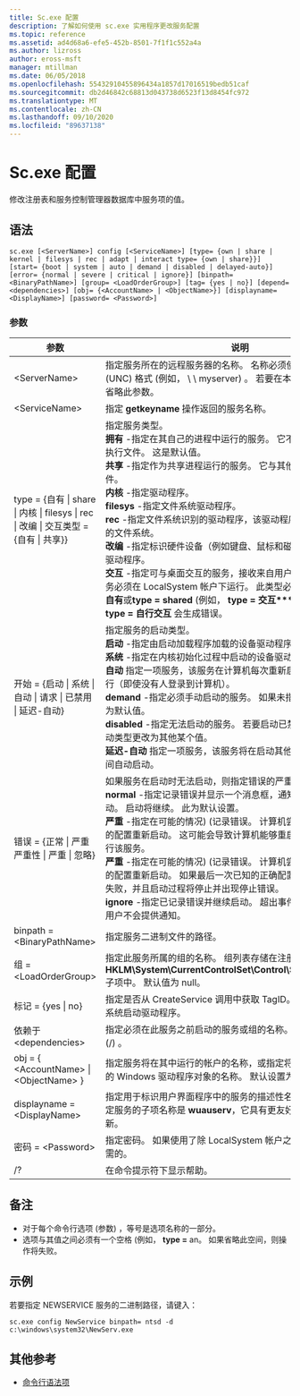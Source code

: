 ```yaml
---
title: Sc.exe 配置
description: 了解如何使用 sc.exe 实用程序更改服务配置
ms.topic: reference
ms.assetid: ad4d68a6-efe5-452b-8501-7f1f1c552a4a
ms.author: lizross
author: eross-msft
manager: mtillman
ms.date: 06/05/2018
ms.openlocfilehash: 55432910455896434a1857d17016519bedb51caf
ms.sourcegitcommit: db2d46842c68813d043738d6523f13d8454fc972
ms.translationtype: MT
ms.contentlocale: zh-CN
ms.lasthandoff: 09/10/2020
ms.locfileid: "89637138"
---
```

# <a name="scexe-config"></a>Sc.exe 配置

修改注册表和服务控制管理器数据库中服务项的值。

## <a name="syntax"></a>语法

```
sc.exe [<ServerName>] config [<ServiceName>] [type= {own | share | kernel | filesys | rec | adapt | interact type= {own | share}}] [start= {boot | system | auto | demand | disabled | delayed-auto}] [error= {normal | severe | critical | ignore}] [binpath= <BinaryPathName>] [group= <LoadOrderGroup>] [tag= {yes | no}] [depend= <dependencies>] [obj= {<AccountName> | <ObjectName>}] [displayname= <DisplayName>] [password= <Password>]
```

### <a name="parameters"></a>参数

|参数|说明|
|---------|-----------|
|\<ServerName>|指定服务所在的远程服务器的名称。 名称必须使用通用命名约定 (UNC) 格式 (例如， \\ \\ myserver) 。 若要在本地运行 SC.exe，请省略此参数。|
|\<ServiceName>|指定 **getkeyname** 操作返回的服务名称。|
|type = {自有 \| share \| 内核 \| filesys \| rec \| 改编 \| 交互类型 = {自有 \| 共享}} | 指定服务类型。</br>**拥有** -指定在其自己的进程中运行的服务。 它不与其他服务共享可执行文件。 这是默认值。</br>**共享** -指定作为共享进程运行的服务。 它与其他服务共享可执行文件。</br>**内核** -指定驱动程序。</br>**filesys** -指定文件系统驱动程序。</br>**rec** -指定文件系统识别的驱动程序，该驱动程序标识计算机上使用的文件系统。</br>**改编** -指定标识硬件设备（例如键盘、鼠标和磁盘驱动器）的适配器驱动程序。</br>**交互** -指定可与桌面交互的服务，接收来自用户的输入。 交互式服务必须在 LocalSystem 帐户下运行。 此类型必须结合使用**type = 自有**或**type = shared** (例如， **type = 交互****类型 =**) 。 使用 **type = 自行交互** 会生成错误。|
|开始 = {启动 \| 系统 \| 自动 \| 请求 \| 已禁用 \| 延迟-自动}|指定服务的启动类型。</br>**启动** -指定由启动加载程序加载的设备驱动程序。</br>**系统** -指定在内核初始化过程中启动的设备驱动程序。</br>**自动** 指定一项服务，该服务在计算机每次重新启动时自动启动并运行（即使没有人登录到计算机）。</br>**demand** -指定必须手动启动的服务。 如果未指定 **start =** ，则此值为默认值。</br>**disabled** -指定无法启动的服务。 若要启动已禁用的服务，请将启动类型更改为其他某个值。</br>**延迟-自动** 指定一项服务，该服务将在启动其他自动服务之后的短时间自动启动。|
|错误 = {正常 \| 严重严重性 \| 严重 \| 忽略}|如果服务在启动时无法启动，则指定错误的严重性。</br>**normal** -指定记录错误并显示一个消息框，通知用户服务无法启动。 启动将继续。 此为默认设置。</br>**严重** -指定在可能的情况)  (记录错误。 计算机尝试用最后一次正确的配置重新启动。 这可能会导致计算机能够重启，但仍可能无法运行该服务。</br>**严重** -指定在可能的情况)  (记录错误。 计算机尝试用最后一次正确的配置重新启动。 如果最后一次已知的正确配置失败，则启动也会失败，并且启动过程将停止并出现停止错误。</br>**ignore** -指定已记录错误并继续启动。 超出事件日志中记录错误的用户不会提供通知。|
|binpath = \<BinaryPathName>|指定服务二进制文件的路径。|
|组 = \<LoadOrderGroup>|指定此服务所属的组的名称。 组列表存储在注册表的 **HKLM\System\CurrentControlSet\Control\ServiceGroupOrder** 子项中。 默认值为 null。|
|标记 = {yes \| no}|指定是否从 CreateService 调用中获取 TagID。 标记仅用于启动和系统启动驱动程序。|
|依赖于 \<dependencies>|指定必须在此服务之前启动的服务或组的名称。 名称由正斜杠分隔 (/) 。|
|obj = { \<AccountName> \| \<ObjectName> }|指定服务将在其中运行的帐户的名称，或指定将在其中运行驱动程序的 Windows 驱动程序对象的名称。 默认设置为 **LocalSystem**。|
|displayname = \<DisplayName>|指定用于标识用户界面程序中的服务的描述性名称。 例如，一个特定服务的子项名称是 **wuauserv**，它具有更友好的显示名称自动更新。|
|密码 = \<Password>|指定密码。 如果使用了除 LocalSystem 帐户之外的帐户，则这是必需的。|
|/?|在命令提示符下显示帮助。|

## <a name="remarks"></a>备注

-   对于每个命令行选项 (参数) ，等号是选项名称的一部分。
-   选项与其值之间必须有一个空格 (例如， **type =** an。 如果省略此空间，则操作将失败。

## <a name="examples"></a>示例

若要指定 NEWSERVICE 服务的二进制路径，请键入：
```
sc.exe config NewService binpath= ntsd -d c:\windows\system32\NewServ.exe
```

## <a name="additional-references"></a>其他参考

- [命令行语法项](command-line-syntax-key.md)
